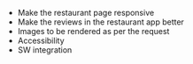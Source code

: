 - Make the restaurant page responsive
- Make the reviews in the restaurant app better
- Images to be rendered as per the request
- Accessibility
- SW integration
